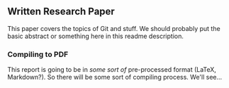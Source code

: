 ## Written Research Paper

This paper covers the topics of Git and stuff. We should probably put the basic
abstract or something here in this readme description.

### Compiling to PDF

This report is going to be in _some sort of_ pre-processed format (LaTeX,
Markdown?). So there will be some sort of compiling process. We'll see...
